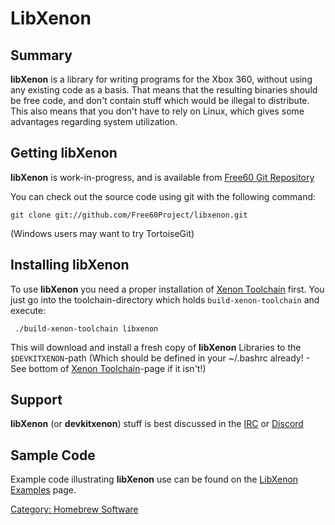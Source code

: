 # LibXenon

## Summary

**libXenon** is a library for writing programs for the Xbox 360, without
using any existing code as a basis. That means that the resulting
binaries should be free code, and don't contain stuff which would be
illegal to distribute. This also means that you don't have to rely on
Linux, which gives some advantages regarding system utilization.

## Getting libXenon

**libXenon** is work-in-progress, and is available from [Free60 Git Repository](../Free60_Git_Repository.md)

You can check out the source code using git with the following command:

`git clone git://github.com/Free60Project/libxenon.git`

(Windows users may want to try TortoiseGit)

## Installing libXenon

To use **libXenon** you need a proper installation of [Xenon Toolchain](https://github.com/Free60Project/libxenon) first.
You just go into the toolchain-directory which holds `build-xenon-toolchain` and execute:

` ./build-xenon-toolchain libxenon`

This will download and install a fresh copy of **libXenon** Libraries to
the `$DEVKITXENON`-path (Which should be defined in your ~/.bashrc
already! - See bottom of [Xenon Toolchain](https://github.com/Free60Project/libxenon)-page if it isn't!)

## Support

**libXenon** (or **devkitxenon**) stuff is best discussed in
the [IRC](/Support/IRC/) or [Discord](/Support/Discord/)

## Sample Code

Example code illustrating **libXenon** use can be found on the [LibXenon Examples](./Examples.md)
page.

[Category: Homebrew Software](../../Homebrew/index.md)

